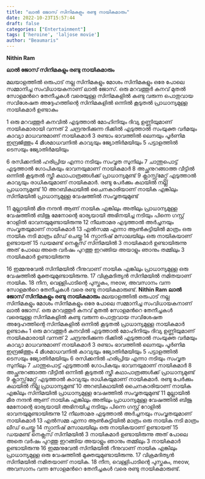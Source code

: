 ```yaml
---
title: "ലാൽ ജോസ് സിനിമകളും രണ്ടു നായികമാരും"
date: 2022-10-23T15:57:44
draft: false
categories: ["Entertainment"]
tags: ['heroine', 'laljose movie']
author: "Beaumaris"
---
```


<strong>Nithin Ram </strong>

<strong>ലാൽ ജോസ് സിനിമകളും രണ്ടു നായികമാരും</strong>

മലയാളത്തിൽ ഒരുപാട് നല്ല സിനിമകളും മോശം സിനിമകളും ഒരേ പോലെ സമ്മാനിച്ച സംവിധായകനാണ് ലാൽ ജോസ്. ഒരു മറവത്തൂർ കനവ് മുതൽ സോളമൻറെ തേനീച്ചകൾ വരെയുള്ള സിനിമകളിൽ കണ്ടു വരുന്ന പൊതുവായ സവിശേഷത അദ്ദേഹത്തിന്റെ സിനിമകളിൽ ഒന്നിൽ കൂടുതൽ പ്രാധാന്യമുള്ള നായികമാർ ഉണ്ടാകും

1 ഒരു മറവത്തൂർ കനവിൽ എടുത്താൽ മോഹിനിയും ദിവ്യ ഉണ്ണിയുമാണ് നായികമാരായി വന്നത്
2 ചന്ദ്രനുദിക്കുന്ന ദിക്കിൽ എടുത്താൽ സംയുക്ത വർമയും കാവ്യാ മാധവനുമാണ് നായികമാർ
3 രണ്ടാം ഭാവത്തിൽ ലെനയും പൂർണിമ ഇന്ദ്രജിത്തും
4 മീശമാധവനിൽ കാവ്യയും ജ്യോതിർമയിയും
5 പട്ടാളത്തിൽ ടെസയും ജ്യോതിർമയിയും

6 രസിക്കനിൽ ഹരിപ്രിയ എന്നാ നടിയും സംവൃത സുനിലും
7 ചാന്തുപൊട്ട് എടുത്താൽ ഗോപികയും ഭാവനയുമാണ് നായികമാർ
8 അച്ഛനുറങ്ങാത്ത വീട്ടിൽ ഒന്നിൽ കൂടുതൽ സ്ത്രീ കഥാപാത്രങ്ങൾക്ക് പ്രാധാന്യമുണ്ട്
9 ക്ലാസ്സ്‌മേറ്റ്സ് എടുത്താൽ കാവ്യയും രാധികയുമാണ് നായികമാർ. രണ്ടു പേർക്കും കഥയിൽ നല്ല പ്രാധാന്യമുണ്ട്
10 അറബികഥയിൽ ചൈനകാരിയാണ് നായിക എങ്കിലും സിനിമയിൽ പ്രാധാന്യമുള്ള വേഷത്തിൽ സംവൃതയുമുണ്ട്

11 മുല്ലായിൽ മീര നന്ദൻ ആണ് നായിക എങ്കിലും അതിലും പ്രാധാന്യമുള്ള വേഷത്തിൽ ബിജു മേനോന്റെ ഭാര്യയായി അഭിനയിച്ച നടിയും പിന്നെ ഗസ്റ്റ് റോളിൽ ഭാവനയുമുണ്ടായിരുന്നു
12 നീലതാമര എടുത്താൽ അർച്ചനയും സംവൃതയുമാണ് നായികമാർ
13 എൽസമ്മ എന്നാ ആൺകുട്ടിയിൽ മാത്രം ഒരു നായിക നടി മാത്രം ലീഡ് ചെയ്തു
14 സ്പാനിഷ് മസാലയിലും ഒരു നായികയാണ് ഉണ്ടായത്
15 ഡയമണ്ട് നെക്ലസ് സിനിമയിൽ 3 നായികമാർ ഉണ്ടായിരുന്നു അത് പോലെ അതെ വർഷം പുറത്തു ഇറങ്ങിയ അയാളും ഞാനും തമ്മിലും 3 നായികമാർ ഉണ്ടായിരുന്നു

16 ഇമ്മനുവേൽ സിനിമയിൽ റീനുവാണ് നായിക എങ്കിലും പ്രാധാന്യമുള്ള ഒരു വേഷത്തിൽ മുക്തയുമുണ്ടായിരുന്നു.
17 വിക്രമദിത്യൻ സിനിമയിൽ നമിതയാണ് നായിക.
18 നീന, വെള്ളിപാടിന്റെ പുസ്തകം, meow, അവസാനം വന്ന സോളമൻറെ തേനീച്ചകൾ വരെ രണ്ടു നായികമാരുണ്ട്.
**Nithin Ram** **ലാൽ ജോസ് സിനിമകളും രണ്ടു നായികമാരും** മലയാളത്തിൽ ഒരുപാട് നല്ല സിനിമകളും മോശം സിനിമകളും ഒരേ പോലെ സമ്മാനിച്ച സംവിധായകനാണ് ലാൽ ജോസ്. ഒരു മറവത്തൂർ കനവ് മുതൽ സോളമൻറെ തേനീച്ചകൾ വരെയുള്ള സിനിമകളിൽ കണ്ടു വരുന്ന പൊതുവായ സവിശേഷത അദ്ദേഹത്തിന്റെ സിനിമകളിൽ ഒന്നിൽ കൂടുതൽ പ്രാധാന്യമുള്ള നായികമാർ ഉണ്ടാകും 1 ഒരു മറവത്തൂർ കനവിൽ എടുത്താൽ മോഹിനിയും ദിവ്യ ഉണ്ണിയുമാണ് നായികമാരായി വന്നത് 2 ചന്ദ്രനുദിക്കുന്ന ദിക്കിൽ എടുത്താൽ സംയുക്ത വർമയും കാവ്യാ മാധവനുമാണ് നായികമാർ 3 രണ്ടാം ഭാവത്തിൽ ലെനയും പൂർണിമ ഇന്ദ്രജിത്തും 4 മീശമാധവനിൽ കാവ്യയും ജ്യോതിർമയിയും 5 പട്ടാളത്തിൽ ടെസയും ജ്യോതിർമയിയും 6 രസിക്കനിൽ ഹരിപ്രിയ എന്നാ നടിയും സംവൃത സുനിലും 7 ചാന്തുപൊട്ട് എടുത്താൽ ഗോപികയും ഭാവനയുമാണ് നായികമാർ 8 അച്ഛനുറങ്ങാത്ത വീട്ടിൽ ഒന്നിൽ കൂടുതൽ സ്ത്രീ കഥാപാത്രങ്ങൾക്ക് പ്രാധാന്യമുണ്ട് 9 ക്ലാസ്സ്‌മേറ്റ്സ് എടുത്താൽ കാവ്യയും രാധികയുമാണ് നായികമാർ. രണ്ടു പേർക്കും കഥയിൽ നല്ല പ്രാധാന്യമുണ്ട് 10 അറബികഥയിൽ ചൈനകാരിയാണ് നായിക എങ്കിലും സിനിമയിൽ പ്രാധാന്യമുള്ള വേഷത്തിൽ സംവൃതയുമുണ്ട് 11 മുല്ലായിൽ മീര നന്ദൻ ആണ് നായിക എങ്കിലും അതിലും പ്രാധാന്യമുള്ള വേഷത്തിൽ ബിജു മേനോന്റെ ഭാര്യയായി അഭിനയിച്ച നടിയും പിന്നെ ഗസ്റ്റ് റോളിൽ ഭാവനയുമുണ്ടായിരുന്നു 12 നീലതാമര എടുത്താൽ അർച്ചനയും സംവൃതയുമാണ് നായികമാർ 13 എൽസമ്മ എന്നാ ആൺകുട്ടിയിൽ മാത്രം ഒരു നായിക നടി മാത്രം ലീഡ് ചെയ്തു 14 സ്പാനിഷ് മസാലയിലും ഒരു നായികയാണ് ഉണ്ടായത് 15 ഡയമണ്ട് നെക്ലസ് സിനിമയിൽ 3 നായികമാർ ഉണ്ടായിരുന്നു അത് പോലെ അതെ വർഷം പുറത്തു ഇറങ്ങിയ അയാളും ഞാനും തമ്മിലും 3 നായികമാർ ഉണ്ടായിരുന്നു 16 ഇമ്മനുവേൽ സിനിമയിൽ റീനുവാണ് നായിക എങ്കിലും പ്രാധാന്യമുള്ള ഒരു വേഷത്തിൽ മുക്തയുമുണ്ടായിരുന്നു. 17 വിക്രമദിത്യൻ സിനിമയിൽ നമിതയാണ് നായിക. 18 നീന, വെള്ളിപാടിന്റെ പുസ്തകം, meow, അവസാനം വന്ന സോളമൻറെ തേനീച്ചകൾ വരെ രണ്ടു നായികമാരുണ്ട്.
